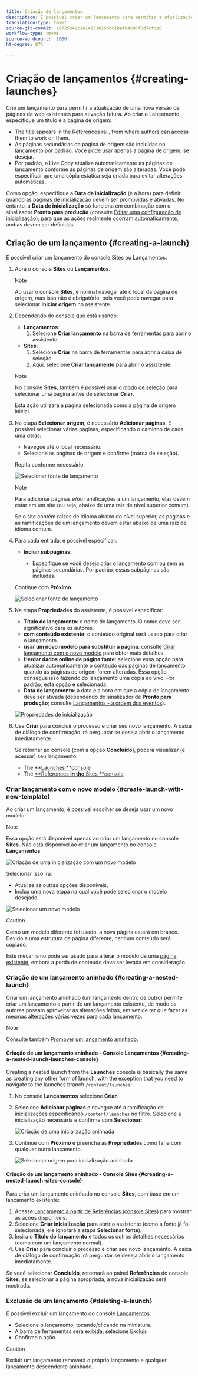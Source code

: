 ```yaml
---
title: Criação de lançamentos
description: É possível criar um lançamento para permitir a atualização de uma nova versão das páginas da Web existentes para ativação futura.
translation-type: tm+mt
source-git-commit: 16725342c1a14231025bbc1bafb4c97f0d7cfce8
workflow-type: tm+mt
source-wordcount: '1000'
ht-degree: 87%

---
```



# Criação de lançamentos {#creating-launches}

Crie um lançamento para permitir a atualização de uma nova versão de páginas da web existentes para ativação futura. Ao criar o Lançamento, especifique um título e a página de origem:

* The title appears in the [References](/help/sites-cloud/authoring/fundamentals/environment-tools.md#references) rail, from where authors can access them to work on them.
* As páginas secundárias da página de origem são incluídas no lançamento por padrão. Você pode usar apenas a página de origem, se desejar.
* Por padrão, a Live Copy atualiza automaticamente as páginas de lançamento conforme as páginas de origem são alteradas. Você pode especificar que uma cópia estática seja criada para evitar alterações automáticas. <!--By default, [Live Copy](/help/sites-administering/msm.md) automatically updates the launch pages as the source pages change. You can specify that a static copy is created to prevent automatic changes.-->

Como opção, especifique a **Data de inicialização** (e a hora) para definir quando as páginas de inicialização devem ser promovidas e ativadas. No entanto, a **Data de inicialização** só funciona em combinação com o sinalizador **Pronto para produção** (consulte [Editar uma configuração de inicialização](/help/sites-cloud/authoring/launches/editing.md#editing-a-launch-configuration)); para que as ações realmente ocorram automaticamente, ambas devem ser definidas.

## Criação de um lançamento {#creating-a-launch}

É possível criar um lançamento do console Sites ou Lançamentos:

1. Abra o console **Sites** ou **Lançamentos**.

   >[!NOTE]
   >
   >Ao usar o console **Sites**, é normal navegar até o local da página de origem, mas isso não é obrigatório, pois você pode navegar para selecionar **Iniciar origem** no assistente.

1. Dependendo do console que está usando:
   * **Lançamentos**:
      1. Selecione **Criar lançamento** na barra de ferramentas para abrir o assistente.
   * **Sites**:
      1. Selecione **Criar** na barra de ferramentas para abrir a caixa de seleção.
      1. Aqui, selecione **Criar lançamento** para abrir o assistente.

   >[!NOTE]
   >
   >No console **Sites**, também é possível usar o [modo de seleção](/help/sites-cloud/authoring/getting-started/basic-handling.md#viewing-and-selecting-resources) para selecionar uma página antes de selecionar **Criar**.
   >
   >Esta ação utilizará a página selecionada como a página de origem inicial.

1. Na etapa **Selecionar origem**, é necessário **Adicionar páginas**. É possível selecionar várias páginas, especificando o caminho de cada uma delas:
   * Navegue até o local necessário.
   * Selecione as páginas de origem e confirme (marca de seleção).

   Repita conforme necessário.

   ![Selecionar fonte de lançamento](/help/sites-cloud/authoring/assets/launches-select-source.png)

   >[!NOTE]
   >
   >Para adicionar páginas e/ou ramificações a um lançamento, elas devem estar em um site (ou seja, abaixo de uma raiz de nível superior comum).
   >
   >Se o site contém raízes de idioma abaixo do nível superior, as páginas e as ramificações de um lançamento devem estar abaixo de uma raiz de idioma comum.

1. Para cada entrada, é possível especificar:

   * **Incluir subpáginas**:

      * Especifique se você deseja criar o lançamento com ou sem as páginas secundárias.  Por padrão, essas subpáginas são incluídas.

   Continue com **Próximo**.

   ![Selecionar fonte de lançamento](/help/sites-cloud/authoring/assets/launches-select-source-2.png)

1. Na etapa **Propriedades** do assistente, é possível especificar:

   * **Título do lançamento**: o nome do lançamento. O nome deve ser significativo para os autores.
   * **com conteúdo existente**: o conteúdo original será usado para criar o lançamento.
   * **usar um novo modelo para substituir a página**: consulte[ Criar lançamento com o novo modelo](#create-launch-with-new-template) para obter mais detalhes.
   * **Herdar dados online de página fonte:** selecione essa opção para atualizar automaticamente o conteúdo das páginas de lançamento quando as páginas de origem forem alteradas. Essa opção consegue isso fazendo do lançamento uma cópia ao vivo. Por padrão, esta opção é selecionada.<!--Select this option to automatically update the content of launch pages when the source pages change. This option achieves this by making the launch a [live copy](/help/sites-administering/msm.md). By default, this option is selected.-->
   * **Data de lançamento**: a data e a hora em que a cópia de lançamento deve ser ativada (dependendo do sinalizador de **Pronto para produção**; consulte [Lançamentos - a ordem dos eventos](/help/sites-cloud/authoring/launches/overview.md#launches-the-order-of-events)).

   ![Propriedades de inicialização](/help/sites-cloud/authoring/assets/launches-properties.png)

1. Use **Criar** para concluir o processo e criar seu novo lançamento. A caixa de diálogo de confirmação irá perguntar se deseja abrir o lançamento imediatamente.

   Se retornar ao console (com a opção **Concluído**), poderá visualizar (e acessar) seu lançamento:

   * The [**Launches **console](/help/sites-cloud/authoring/launches/overview.md#the-launches-console)
   * The [**References **in the** Sites **console](/help/sites-cloud/authoring/launches/overview.md#launches-in-references-sites-console)

### Criar lançamento com o novo modelo {#create-launch-with-new-template}

Ao criar um lançamento, é possível escolher se deseja usar um novo modelo:

>[!NOTE]
>
>Essa opção está disponível apenas ao criar um lançamento no console **Sites**. Não está disponível ao criar um lançamento no console **Lançamentos**.

![Criação de uma inicialização com um novo modelo](/help/sites-cloud/authoring/assets/launches-create-new-template.png)

Selecionar isso irá:

* Atualize as outras opções disponíveis,
* Inclua uma nova etapa na qual você pode selecionar o modelo desejado.

![Selecionar um novo modelo](/help/sites-cloud/authoring/assets/launches-select-template.png)

>[!CAUTION]
>
>Como um modelo diferente foi usado, a nova página estará em branco. Devido a uma estrutura de página diferente, nenhum conteúdo será copiado.
>
>Este mecanismo pode ser usado para alterar o modelo de uma [página existente](/help/sites-cloud/authoring/fundamentals/organizing-pages.md#creating-a-new-page), embora a perda de conteúdo deva ser levada em consideração.

### Criação de um lançamento aninhado {#creating-a-nested-launch}

Criar um lançamento aninhado (um lançamento dentro de outro) permite criar um lançamento a partir de um lançamento existente, de modo os autores possam aproveitar as alterações feitas, em vez de ter que fazer as mesmas alterações várias vezes para cada lançamento.

>[!NOTE]
>
>Consulte também [Promover um lançamento aninhado](/help/sites-cloud/authoring/launches/promoting.md#promoting-a-nested-launch).

#### Criação de um lançamento aninhado - Console Lançamentos {#creating-a-nested-launch-launches-console}

Creating a nested launch from the **Launches** console is basically the same as creating any other form of launch, with the exception that you need to navigate to the launches branch `/content/launches`:

1. No console **Lançamentos** selecione **Criar**.
1. Selecione **Adicionar páginas** e navegue até a ramificação de inicializações especificando `/content/launches` no filtro. Selecione a inicialização necessária e confirme com **Selecionar**:

   ![Criação de uma inicialização aninhada](/help/sites-cloud/authoring/assets/launches-create-nested.png)

1. Continue com **Próximo** e preencha as **Propriedades** como faria com qualquer outro lançamento.

   ![Selecionar origem para inicialização aninhada](/help/sites-cloud/authoring/assets/launches-create-nested-select.png)

#### Criação de um lançamento aninhado - Console Sites {#creating-a-nested-launch-sites-console}

Para criar um lançamento aninhado no console **Sites**, com base em um lançamento existente:

1. Acesse [Lançamento a partir de Referências (console Sites)](/help/sites-cloud/authoring/launches/overview.md#launches-in-references-sites-console) para mostrar as ações disponíveis.
1. Selecione **Criar inicialização** para abrir o assistente (como a fonte já foi selecionada, ele ignorará a etapa **Selecionar fonte**).
1. Insira o **Título do lançamento** e todos os outros detalhes necessários (como com um lançamento normal).
1. Use **Criar** para concluir o processo e criar seu novo lançamento. A caixa de diálogo de confirmação irá perguntar se deseja abrir o lançamento imediatamente.

Se você selecionar **Concluído**, retornará ao painel **Referências** do console **Sites**, se selecionar a página apropriada, a nova inicialização será mostrada.

### Exclusão de um lançamento {#deleting-a-launch}

É possível excluir um lançamento do console [Lançamentos](/help/sites-cloud/authoring/launches/overview.md#the-launches-console):

* Selecione o lançamento, tocando/clicando na miniatura.
* A barra de ferramentas será exibida; selecione Excluir.
* Confirme a ação.

>[!CAUTION]
>
>Excluir um lançamento removerá o próprio lançamento e qualquer lançamento descendente aninhado.

